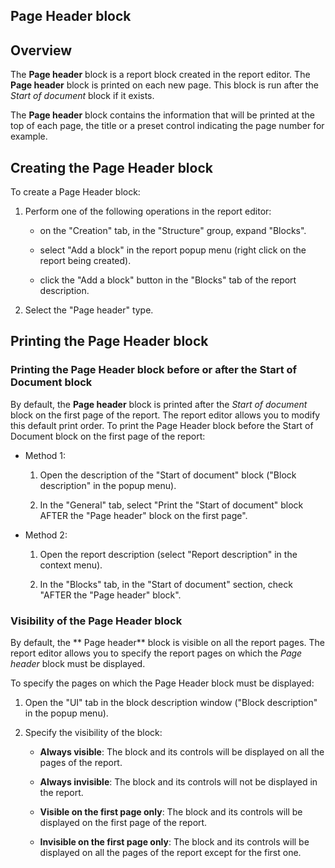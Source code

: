 


## Page Header block
			



<a name="NOTE1"></a>
<a name="NOTE1_1"></a>


## Overview
<a name="overview_ELTTEXTE000139"></a>
The **Page header** block is a report block created in the report editor. The **Page header** block is printed on each new page. This block is run after the *Start of document* block if it exists.

The **Page header** block contains the information that will be printed at the top of each page, the title or a preset control indicating the page number for example.



<a name="NOTE2"></a>
<a name="NOTE2_1"></a>


## Creating the Page Header block
<a name="creating_the_page_header_block_ELTTEXTE000163"></a>
To create a Page Header block:

1. Perform one of the following operations in the report editor:

	- on the "Creation" tab, in the "Structure" group, expand "Blocks".

	- select "Add a block" in the report popup menu (right click on the report being created).

	- click the "Add a block" button in the "Blocks" tab of the report description.




2. Select the "Page header" type.




<a name="NOTE3"></a>
<a name="NOTE3_1"></a>


## Printing the Page Header block
<a name="printing_the_page_header_block_ELTTEXTE000187"></a>


### Printing the Page Header block before or after the Start of Document block
<a name="printing_the_page_header_block_before_after_the_start_document_block_ELTPARAGRAPHE000054"></a>

By default, the **Page header** block is printed after the *Start of document* block on the first page of the report. The report editor allows you to modify this default print order.
To print the Page Header block before the Start of Document block on the first page of the report:

- Method 1: 

	1. Open the description of the "Start of document" block ("Block description" in the popup menu).

	2. In the "General" tab, select "Print the "Start of document" block AFTER the "Page header" block on the first page".




- Method 2: 

	1. Open the report description (select "Report description" in the context menu).

	2. In the "Blocks" tab, in the "Start of document" section, check "AFTER the "Page header" block".






<a name="NOTE3_2"></a>


### Visibility of the Page Header block
<a name="visibility_the_page_header_block_ELTPARAGRAPHE000080"></a>

By default, the ** Page header** block is visible on all the report pages. The report editor allows you to specify the report pages on which the *Page header* block must be displayed.

To specify the pages on which the Page Header block must be displayed:

1. Open the "UI" tab in the block description window ("Block description" in the popup menu).

2. Specify the visibility of the block:

	- **Always visible**: The block and its controls will be displayed on all the pages of the report.

	- **Always invisible**: The block and its controls will not be displayed in the report.

	- **Visible on the first page only**: The block and its controls will be displayed on the first page of the report.

	- **Invisible on the first page only**: The block and its controls will be displayed on all the pages of the report except for the first one.








